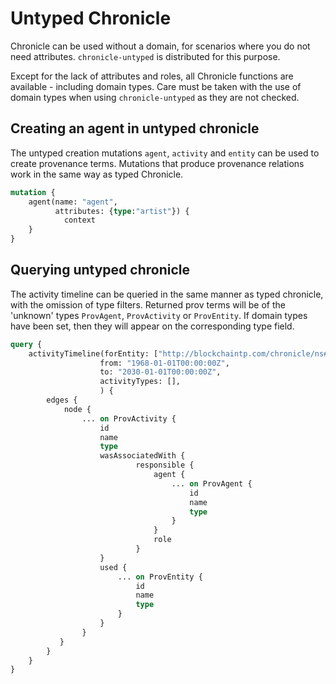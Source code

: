 # Untyped Chronicle

Chronicle can be used without a domain, for scenarios where you do not need
attributes. `chronicle-untyped` is distributed for this purpose.

Except for the lack of attributes and roles, all Chronicle functions are
available - including domain types. Care must be taken with the use of domain
types when using `chronicle-untyped` as they are not checked.

## Creating an agent in untyped chronicle

The untyped creation mutations `agent`, `activity` and `entity` can be used to
create provenance terms. Mutations that produce provenance relations work in the
same way as typed Chronicle.

```graphql
mutation {
    agent(name: "agent",
          attributes: {type:"artist"}) {
            context
    }
}

```

## Querying untyped chronicle

The activity timeline can be queried in the same manner as typed chronicle, with
the omission of type filters. Returned prov terms will be of the 'unknown' types
`ProvAgent`, `ProvActivity` or `ProvEntity`. If domain types have been set, then
they will appear on the corresponding type field.

```graphql
query {
    activityTimeline(forEntity: ["http://blockchaintp.com/chronicle/ns#entity:example"],
                    from: "1968-01-01T00:00:00Z",
                    to: "2030-01-01T00:00:00Z",
                    activityTypes: [],
                    ) {
        edges {
            node {
                ... on ProvActivity {
                    id
                    name
                    type
                    wasAssociatedWith {
                            responsible {
                                agent {
                                    ... on ProvAgent {
                                        id
                                        name
                                        type
                                    }
                                }
                                role
                            }
                    }
                    used {
                        ... on ProvEntity {
                            id
                            name
                            type
                        }
                    }
                }
           }
        }
    }
}

```
